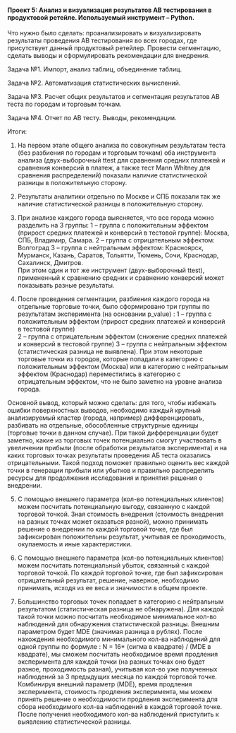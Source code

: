 #### Проект 5: Анализ и визуализация результатов АВ тестирования в продуктовой ретейле. Используемый инструмент – Python.

<p> Что нужно было сделать: проанализировать и визуализировать результаты проведения АВ тестирования во всех городах, где присутствует данный продуктовый ретейлер. Провести сегментацию, сделать выводы и сформулировать рекомендации для внедрения.

<p> Задача №1. Импорт, анализ таблиц, объединение таблиц. 
  
<p> Задача №2. Автоматизация статистических вычислений.

<p>Задача №3. Расчет общих результатов и сегментация результатов АВ теста по городам и торговым точкам.

<p>Задача №4. Отчет по АВ тесту. Выводы, рекомендации.

<p> Итоги:
  
1. На первом этапе общего анализа по совокупным результатам теста (без разбиения по городам и торговым точкам) оба инструмента анализа (двух-выборочный ttest для сравнения средних платежей и сравнения конверсий в платеж, а также тест Mann Whitney для сравнения распределений) показали наличие статистической разницы в положительную сторону.

2. Результаты аналитики отдельно по Москве и СПБ показали так же наличие статистической разницы в положительную сторону.

3. При анализе каждого города выясняется, что все города можно разделить на 3 группы:
1 – группа с положительным эффектом (прирост средних платежей и конверсий в тестовой группе): Москва, СПБ, Владимир, Самара. 
2 – группа с отрицательным эффектом: Волгоград
3 – группа с нейтральным эффектом: Красноярск, Мурманск, Казань, Саратов, Тольятти, Тюмень, Сочи, Краснодар, Сахалинск, Дмитров.  
При этом один и тот же инструмент (двух-выборочный ttest), примененный к сравнению средних и сравнению конверсий может показывать разные результаты.

4. После проведения сегментации, разбиения каждого города на отдельные торговые точки, было сформировано три группы по результатам эксперимента (на основании p_value) :
1 – группа с положительным эффектом (прирост средних платежей и конверсий в тестовой группе)  
2 – группа с отрицательным эффектом (снижение средних платежей и конверсий в тестовой группе)
3 – группа с нейтральным эффектом (статистическая разница не выявлена).
При этом некоторые торговые точки из городов, которые попадали в категорию с положительным эффектом (Москва) или в категорию с нейтральным эффектом (Краснодар) переместились в категорию с отрицательным эффектом, что не было заметно на уровне анализа города.

Основной вывод, который можно сделать: для того, чтобы избежать ошибки поверхностных выводов, необходимо каждый крупный анализируемый кластер (города, например) дифференцировать, разбивать на отдельные, обособленные структурные единицы (торговые точки в данном случае). При такой дифференциации будет заметно, какие из торговых точек потенциально смогут участвовать в увеличении прибыли (после обработки результатов эксперимента) и на каких торговых точках результаты проведения АБ теста оказались отрицательными. Такой подход поможет правильно оценить вес каждой точки в генерации прибыли или убытков и правильно распределить ресурсы для продолжения исследования и принятия решения о внедрении. 

5. С помощью внешнего параметра (кол-во потенциальных клиентов) можем посчитать потенциальную выгоду, связанную с каждой торговой точкой.
Зная стоимость внедрения (стоимость внедрения на разных точках может оказаться разной), можно принимать решение о внедрении по каждой торговой точке, где был зафиксирован положительны результат, учитывая ее проходимость, окупаемость и иные характеристики.

6. С помощью внешнего параметра (кол-во потенциальных клиентов) можем посчитать потенциальный убыток, связанный с каждой торговой точкой.
 По каждой торговой точке, где был зафиксирован отрицательный результат, решение, наверное, необходимо принимать, исходя из ее веса и значимости в общем проекте.

7. Большинство торговых точек попадает в категорию с нейтральным результатом (статистическая разница не обнаружена). Для каждой такой точки можно посчитать необходимое минимальное кол-во наблюдений для обнаружения статистической разницы. Внешним параметром будет MDE (значимая разница в рублях). После нахождения необходимого минимального кол-ва наблюдений для одной группы по формуле :
 N = 16* (сигма в квадрате) / (MDE в квадрате), 
мы сможем посчитать необходимое время продления эксперимента для каждой точки (на разных точках оно будет разное, проходимость разная), учитывая кол-во уже полученных наблюдений за 3 предыдущих месяца по каждой торговой точке.
Комбинируя внешний параметр (MDE), время продления эксперимента, стоимость продления эксперимента, мы можем принять решение о необходимости продления эксперимента для сбора необходимого кол-ва наблюдений в каждой торговой точке. 
После получения необходимого кол-ва наблюдений приступить к выявлению статистической разницы.

